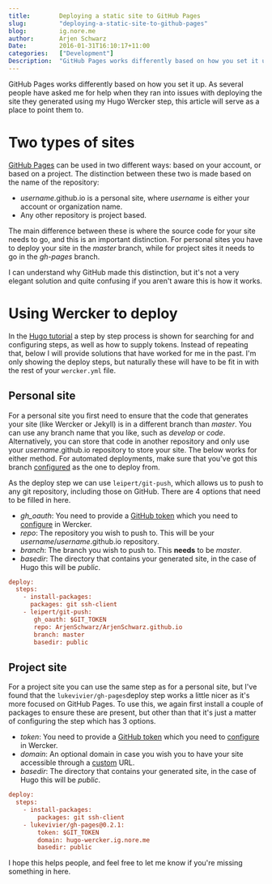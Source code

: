 ```yaml
---
title:        Deploying a static site to GitHub Pages
slug:         "deploying-a-static-site-to-github-pages"
blog:         ig.nore.me  
author:       Arjen Schwarz  
Date:         2016-01-31T16:10:17+11:00
categories:   ["Development"]
Description:  "GitHub Pages works differently based on how you set it up. As several people have asked me for help when they ran into issues with deploying the site they generated using my Hugo Wercker step, this article will serve as a place to point them to."
---
```


GitHub Pages works differently based on how you set it up. As several people have asked me for help when they ran into issues with deploying the site they generated using my Hugo Wercker step, this article will serve as a place to point them to.

# Two types of sites

[GitHub Pages][ghp] can be used in two different ways: based on your account, or based on a project. The distinction between these two is made based on the name of the repository:

* *username*.github.io is a personal site, where *username* is either your account or organization name.
* Any other repository is project based.

The main difference between these is where the source code for your site needs to go, and this is an important distinction. For personal sites you have to deploy your site in the *master* branch, while for project sites it needs to go in the *gh-pages* branch.

I can understand why GitHub made this distinction, but it's not a very elegant solution and quite confusing if you aren't aware this is how it works.

# Using Wercker to deploy

In the [Hugo tutorial][had] a step by step process is shown for searching for and configuring steps, as well as how to supply tokens. Instead of repeating that, below I will provide solutions that have worked for me in the past. I'm only showing the deploy steps, but naturally these will have to be fit in with the rest of your `wercker.yml` file.

## Personal site

For a personal site you first need to ensure that the code that generates your site (like Wercker or Jekyll) is in a different branch than *master*. You can use any branch name that you like, such as *develop* or *code*. Alternatively, you can store that code in another repository and only use your *username*.github.io repository to store your site. The below works for either method. For automated deployments, make sure that you've got this branch [configured][werckeraut] as the one to deploy from.

As the deploy step we can use `leipert/git-push`, which allows us to push to any git repository, including those on GitHub. There are 4 options that need to be filled in here.

* *gh_oauth*: You need to provide a [GitHub token][ght] which you need to [configure][werckerenv] in Wercker.
* *repo*: The repository you wish to push to. This will be your *username*/*username*.github.io repository.
* *branch*: The branch you wish to push to. This **needs** to be *master*.
* *basedir*: The directory that contains your generated site, in the case of Hugo this will be *public*.

```ini
deploy:
  steps:
    - install-packages:
      packages: git ssh-client
    - leipert/git-push:
       gh_oauth: $GIT_TOKEN
       repo: ArjenSchwarz/ArjenSchwarz.github.io
       branch: master
       basedir: public
```

## Project site

For a project site you can use the same step as for a personal site, but I've found that the `lukevivier/gh-pages`deploy step works a little nicer as it's more focused on GitHub Pages. To use this, we again first install a couple of packages to ensure these are present, but other than that it's just a matter of configuring the step which has 3 options.

* *token*: You need to provide a [GitHub token][ght] which you need to [configure][werckerenv] in Wercker.
* *domain*: An optional domain in case you wish you to have your site accessible through a [custom][custom] URL.
* *basedir*: The directory that contains your generated site, in the case of Hugo this will be *public*.

```ini
deploy:
  steps:
    - install-packages:
        packages: git ssh-client
    - lukevivier/gh-pages@0.2.1:
        token: $GIT_TOKEN
        domain: hugo-wercker.ig.nore.me
        basedir: public
```

I hope this helps people, and feel free to let me know if you're missing something in here.

[ghp]: https://pages.github.com/
[had]: http://gohugo.io/tutorials/automated-deployments/
[ght]: https://help.github.com/articles/creating-an-access-token-for-command-line-use/
[werckerenv]: http://devcenter.wercker.com/docs/environment-variables/creating-env-vars.html
[custom]: https://help.github.com/articles/setting-up-a-custom-domain-with-github-pages/
[werckeraut]: http://devcenter.wercker.com/docs/deploy/auto-deploy.html
